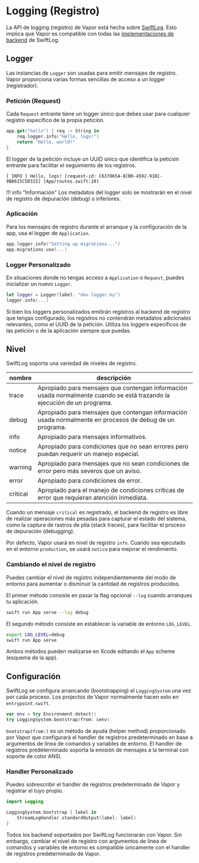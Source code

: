 # Logging (Registro)

La API de logging (registro) de Vapor está hecha sobre [SwiftLog](https://github.com/apple/swift-log). Esto implica que Vapor es compatible con todas las [implementaciones de backend](https://github.com/apple/swift-log#backends) de SwiftLog. 

## Logger

Las instancias de `Logger` son usadas para emitir mensajes de registro. Vapor proporciona varias formas sencillas de acceso a un logger (registrador).

### Petición (Request)

Cada `Request` entrante tiene un logger único que debes usar para cualquier registro específico de la propia petición.

```swift
app.get("hello") { req -> String in
    req.logger.info("Hello, logs!")
    return "Hello, world!"
}
```

El logger de la petición incluye un UUID único que identifica la petición entrante para facilitar el seguimiento de los registros.

```
[ INFO ] Hello, logs! [request-id: C637065A-8CB0-4502-91DC-9B8615C5D315] (App/routes.swift:10)
```

!!! info "Información"
	Los metadatos del logger solo se mostrarán en el nivel de registro de depuración (debug) o inferiores.

### Aplicación

Para los mensajes de registro durante el arranque y la configuración de la app, usa el logger de `Application`.

```swift
app.logger.info("Setting up migrations...")
app.migrations.use(...)
```

### Logger Personalizado

En situaciones donde no tengas acceso a `Application` o `Request`, puedes inicializar un nuevo `Logger`. 

```swift
let logger = Logger(label: "dev.logger.my")
logger.info(...)
```

Si bien los loggers personalizados emitirán registros al backend de registro que tengas configurado, los registros no contendrán metadatos adicionales relevantes, como el UUID de la petición. Utiliza los loggers específicos de las petición o de la aplicación siempre que puedas. 

## Nivel

SwiftLog soporta una variedad de niveles de registro.

|nombre|descripción|
|-|-|
|trace|Apropiado para mensajes que contengan información usada normalmente cuando se está trazando la ejecución de un programa.|
|debug|Apropiado para mensajes que contengan información usada normalmente en procesos de debug de un programa.|
|info|Apropiado para mensajes informativos.|
|notice|Apropiado para condiciones que no sean errores pero puedan requerir un manejo especial.|
|warning|Apropiado para mensajes que no sean condiciones de error pero más severos que un aviso.|
|error|Apropiado para condiciones de error.|
|critical|Apropiado para el manejo de condiciones críticas de error que requieran atención inmediata.|

Cuando un mensaje `critical` es registrado, el backend de registro es libre de realizar operaciones más pesadas para capturar el estado del sistema, como la captura de rastros de pila (stack traces), para facilitar el proceso de depuración (debugging).

Por defecto, Vapor usará en nivel de registro `info`. Cuando sea ejecutado en el entorno `production`, se usará `notice` para mejorar el rendimiento. 

### Cambiando el nivel de registro

Puedes cambiar el nivel de registro independientemente del modo de entorno para aumentar o disminuir la cantidad de registros producidos. 

El primer método consiste en pasar la flag opcional `--log` cuando arranques tu aplicación.

```sh
swift run App serve --log debug
```

El segundo método consiste en establecer la variable de entorno `LOG_LEVEL`.

```sh
export LOG_LEVEL=debug
swift run App serve
```

Ambos métodos pueden realizarse en Xcode editando el `App` scheme (esquema de la app).

## Configuración

SwiftLog se configura arrancando (bootstrapping) el `LoggingSystem` una vez por cada proceso. Los projectos de Vapor normalmente hacen esto en `entrypoint.swift`.

```swift
var env = try Environment.detect()
try LoggingSystem.bootstrap(from: &env)
```

`bootstrap(from:)` es un método de ayuda (helper method) proporcionado por Vapor que configurará el handler de registros predeterminado en base a argumentos de línea de comandos y variables de entorno. El handler de registros predeterminado soporta la emisión de mensajes a la terminal con soporte de color ANSI. 

### Handler Personalizado

Puedes sobrescribir el handler de registros predeterminado de Vapor y registrar el tuyo propio.

```swift
import Logging

LoggingSystem.bootstrap { label in
    StreamLogHandler.standardOutput(label: label)
}
```

 Todos los backend soportados por SwiftLog funcionarán con Vapor. Sin embargo, cambiar el nivel de registro con argumentos de línea de comandos y variables de entorno es compatible únicamente con el handler de registros predeterminado de Vapor.
